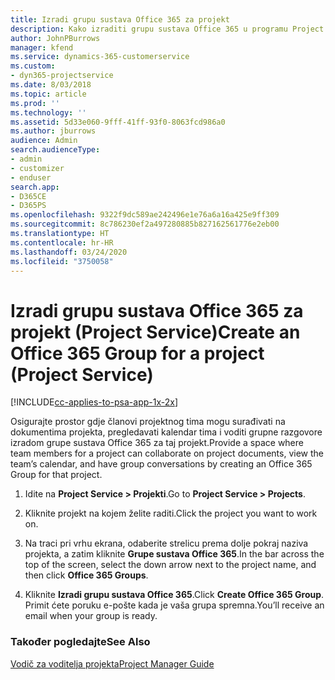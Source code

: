 ```yaml
---
title: Izradi grupu sustava Office 365 za projekt
description: Kako izraditi grupu sustava Office 365 u programu Project Service
author: JohnPBurrows
manager: kfend
ms.service: dynamics-365-customerservice
ms.custom:
- dyn365-projectservice
ms.date: 8/03/2018
ms.topic: article
ms.prod: ''
ms.technology: ''
ms.assetid: 5d33e060-9fff-41ff-93f0-8063fcd986a0
ms.author: jburrows
audience: Admin
search.audienceType:
- admin
- customizer
- enduser
search.app:
- D365CE
- D365PS
ms.openlocfilehash: 9322f9dc589ae242496e1e76a6a16a425e9ff309
ms.sourcegitcommit: 8c786230ef2a497280885b827162561776e2eb00
ms.translationtype: HT
ms.contentlocale: hr-HR
ms.lasthandoff: 03/24/2020
ms.locfileid: "3750058"
---
```

# <a name="create-an-office-365-group-for-a-project-project-service"></a><span data-ttu-id="21f97-103">Izradi grupu sustava Office 365 za projekt (Project Service)</span><span class="sxs-lookup"><span data-stu-id="21f97-103">Create an Office 365 Group for a project (Project Service)</span></span>

[!INCLUDE[cc-applies-to-psa-app-1x-2x](../includes/cc-applies-to-psa-app-1x-2x.md)]

<span data-ttu-id="21f97-104">Osigurajte prostor gdje članovi projektnog tima mogu surađivati na dokumentima projekta, pregledavati kalendar tima i voditi grupne razgovore izradom grupe sustava Office 365 za taj projekt.</span><span class="sxs-lookup"><span data-stu-id="21f97-104">Provide a space where team members for a project can collaborate on project documents, view the team’s calendar, and have group conversations by creating an Office 365 Group for that project.</span></span>  
  
1.  <span data-ttu-id="21f97-105">Idite na **Project Service > Projekti**.</span><span class="sxs-lookup"><span data-stu-id="21f97-105">Go to **Project Service > Projects**.</span></span>  
  
2.  <span data-ttu-id="21f97-106">Kliknite projekt na kojem želite raditi.</span><span class="sxs-lookup"><span data-stu-id="21f97-106">Click the project you want to work on.</span></span>  
  
3.  <span data-ttu-id="21f97-107">Na traci pri vrhu ekrana, odaberite strelicu prema dolje pokraj naziva projekta, a zatim kliknite **Grupe sustava Office 365**.</span><span class="sxs-lookup"><span data-stu-id="21f97-107">In the bar across the top of the screen, select the down arrow next to the project name, and then click **Office 365 Groups**.</span></span>  
  
4.  <span data-ttu-id="21f97-108">Kliknite **Izradi grupu sustava Office 365**.</span><span class="sxs-lookup"><span data-stu-id="21f97-108">Click **Create Office 365 Group**.</span></span> <span data-ttu-id="21f97-109">Primit ćete poruku e-pošte kada je vaša grupa spremna.</span><span class="sxs-lookup"><span data-stu-id="21f97-109">You’ll receive an email when your group is ready.</span></span>  
  
### <a name="see-also"></a><span data-ttu-id="21f97-110">Također pogledajte</span><span class="sxs-lookup"><span data-stu-id="21f97-110">See Also</span></span>  
 [<span data-ttu-id="21f97-111">Vodič za voditelja projekta</span><span class="sxs-lookup"><span data-stu-id="21f97-111">Project Manager Guide</span></span>](../project-service/project-manager-guide.md)
